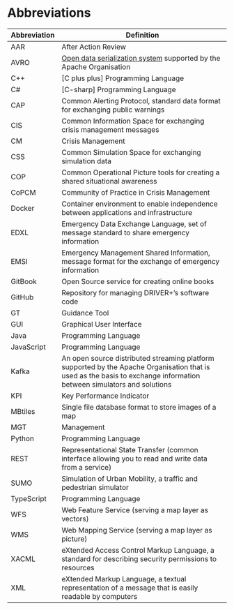 # Abbreviations

| Abbreviation | Definition |
|--------------|------------|
| AAR          | After Action Review
| AVRO         | [Open data serialization system](https://avro.apache.org/) supported by the Apache Organisation
| C++          | [C plus plus] Programming Language
| C#           | [C-sharp] Programming Language
| CAP          | Common Alerting Protocol, standard data format for exchanging public warnings
| CIS          | Common Information Space for exchanging crisis management messages
| CM           | Crisis Management
| CSS          | Common Simulation Space for exchanging simulation data
| COP          | Common Operational Picture tools for creating a shared situational awareness
| CoPCM        | Community of Practice in Crisis Management
| Docker       | Container environment to enable independence between applications and infrastructure
| EDXL         | Emergency Data Exchange Language, set of message standard to share emergency information
| EMSI         | Emergency Management Shared Information, message format for the exchange of emergency information
| GitBook      | Open Source service for creating online books
| GitHub       | Repository for managing DRIVER+’s software code
| GT           | Guidance Tool
| GUI          | Graphical User Interface
| Java         | Programming Language
| JavaScript   | Programming Language
| Kafka        | An open source distributed streaming platform supported by the Apache Organisation that is used as the basis to exchange information between simulators and solutions
| KPI          | Key Performance Indicator
| MBtiles      | Single file database format to store images of a map
| MGT          | Management
| Python       | Programming Language
| REST         | Representational State Transfer (common interface allowing you to read and write data from a service)
| SUMO         | Simulation of Urban Mobility, a traffic and pedestrian simulator
| TypeScript   | Programming Language
| WFS          | Web Feature Service (serving a map layer as vectors)
| WMS          | Web Mapping Service (serving a map layer as picture)
| XACML        | eXtended Access Control Markup Language, a standard for describing security permissions to resources
| XML          | eXtended Markup Language, a textual representation of a message that is easily readable by computers
